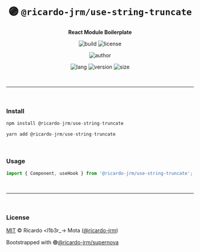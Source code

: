 <div align="center">

# 🟣 `@ricardo-jrm/use-string-truncate`

<b>React Module Boilerplate</b>

![build](https://img.shields.io/github/workflow/status/ricardo-jrm/use-string-truncate/Continuous%20Integration?style=for-the-badge)
![license](https://img.shields.io/github/license/ricardo-jrm/use-string-truncate?style=for-the-badge)

![author](<https://img.shields.io/badge/Author-Ricardo%20%3Cl1b3r__--%3E%20Mota%20(%40ricardo--jrm)-orange?style=for-the-badge>)

![lang](https://img.shields.io/github/languages/top/ricardo-jrm/use-string-truncate?style=for-the-badge)
![version](https://img.shields.io/npm/v/@ricardo-jrm/use-string-truncate?style=for-the-badge)
![size](https://img.shields.io/bundlephobia/min/@ricardo-jrm/use-string-truncate?style=for-the-badge)

</div>

<br />

---

<br />

### <b>Install</b>

```ts
npm install @ricardo-jrm/use-string-truncate

yarn add @ricardo-jrm/use-string-truncate
```

<br />

### <b>Usage</b>

```ts
import { Component, useHook } from '@ricardo-jrm/use-string-truncate';
```

<br />

---

<br />

### <b>License</b>

[MIT](https://github.com/ricardo-jrm/use-string-truncate/blob/main/LICENSE) © Ricardo <l1b3r\_-> Mota ([@ricardo-jrm](https://github.com/ricardo-jrm))

Bootstrapped with 🟣[@ricardo-jrm/supernova](https://github.com/ricardo-jrm/supernova)

<br />
